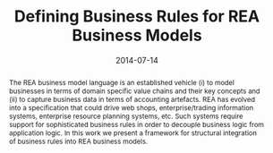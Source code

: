 ---
abstract: The REA business model language is an established vehicle (i) to model businesses
  in terms of domain specific value chains and their key concepts and (ii) to capture
  business data in terms of accounting artefacts. REA has evolved into a specification
  that could drive web shops, enterprise/trading information systems, enterprise resource
  planning systems, etc. Such systems require support for sophisticated business rules
  in order to decouple business logic from application logic. In this work we present
  a framework for structural integration of business rules into REA business models.
authors:
- Bernhard Wally
- Christian Huemer
date: '2014-07-14'
featured: false
links:
- name: Publik
  url: https://publik.tuwien.ac.at/showentry.php?ID=237342&lang=2
publication: 'Talk: 1st Workshop on Enterprise Engineering Theories and Methods, Geneva,
  Switzerland; 07-14-2014 - 07-17-2014; in: "16th IEEE Conference on Business Informatics
  (CBI 2014)", IEEE, 2 (2014), 9 - 16'
publication_types:
- '1'
publishDate: '2014-07-14'
title: Defining Business Rules for REA Business Models
url_pdf: ''
---